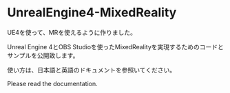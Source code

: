 # UnrealEngine4-MixedReality

UE4を使って、MRを使えるように作りました。

Unreal Engine 4とOBS Studioを使ったMixedRealityを実現するためのコードとサンプルを公開致します。  

使い方は、日本語と英語のドキュメントを参照いてください。

Please read the documentation.
